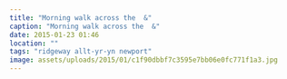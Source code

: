 ```yaml
---
title: "Morning walk across the  &"
caption: "Morning walk across the  &"
date: 2015-01-23 01:46
location: ""
tags: "ridgeway allt-yr-yn newport"
image: assets/uploads/2015/01/c1f90dbbf7c3595e7bb06e0fc771f1a3.jpg
---
```


